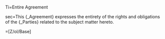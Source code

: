 Ti=Entire Agreement

sec=This {_Agreement} expresses the entirety of the rights and obligations of the {_Parties} related to the subject matter hereto.

=[Z/ol/Base]
